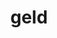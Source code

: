 ---
category: 4-letters
denotation: null
name: geld
reference_link: https://www.etymonline.com/word/geld
root_language: null
root_name: null
title: geld
type: free
word_sums:
- respelling: geld
  sum: 'Geld + '
---
